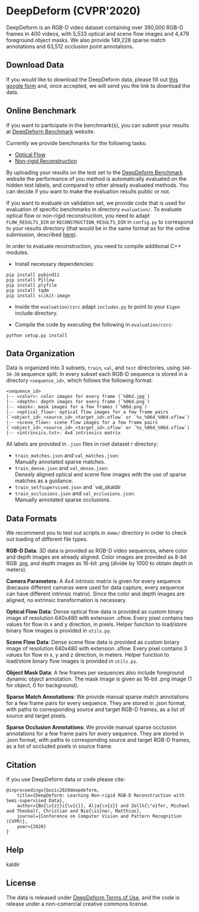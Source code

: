 # DeepDeform (CVPR'2020)

DeepDeform is an RGB-D video dataset containing over 390,000 RGB-D frames in 400 videos, with 5,533 optical and scene flow images and 4,479 foreground object masks. We also provide 149,228 sparse match annotations and 63,512 occlusion point annotations.


## Download Data

If you would like to download the DeepDeform data, please fill out [this google form] and, once accepted, we will send you the link to download the data.

[this google form]: https://docs.google.com/forms/d/e/1FAIpQLSeQ1hkCmmTiib-oQM9s21y3Tz9ojiI2zB8vZSqTZjT2DiRZ0g/viewform


## Online Benchmark

If you want to participate in the benchmark(s), you can submit your results at [DeepDeform Benchmark] website.

Currently we provide benchmarks for the following tasks:
- [Optical Flow]
- [Non-rigid Reconstruction]

By uploading your results on the test set to the [DeepDeform Benchmark] website the performance of you method is automatically evaluated on the hidden test labels, and compared to other already evaluated methods. You can decide if you want to make the evaluation results public or not.

If you want to evaluate on validation set, we provide code that is used for evaluation of specific benchmarks in directory `evaluation/`. To evaluate optical flow or non-rigid reconstruction, you need to adapt `FLOW_RESULTS_DIR` or `RECONSTRUCTION_RESULTS_DIR` in `config.py` to correspond to your results directory (that would be in the same format as for the online submission, described [here]).

In order to evaluate reconstruction, you need to compile additional C++ modules.

- Install necessary dependencies:
```
pip install pybind11
pip install Pillow
pip install plyfile
pip install tqdm
pip install scikit-image

```

- Inside the `evaluation/csrc` adapt `includes.py` to point to your `Eigen` include directory.

- Compile the code by executing the following in `evaluation/csrc`:
```
python setup.py install
```

[DeepDeform Benchmark]: http://kaldir.vc.in.tum.de/deepdeform_benchmark
[Optical Flow]: http://kaldir.vc.in.tum.de/deepdeform_benchmark/benchmark_optical_flow
[Non-rigid Reconstruction]: http://kaldir.vc.in.tum.de/deepdeform_benchmark/benchmark_reconstruction
[here]: http://kaldir.vc.in.tum.de/deepdeform_benchmark/documentation

## Data Organization

Data is organized into 3 subsets, `train`, `val`, and `test` directories, using `340-30-30` sequence split. In every subset each RGB-D sequence is stored in a directory `<sequence_id>`, which follows the following format:

```
<sequence_id>
|-- <color>: color images for every frame (`%06d.jpg`)
|-- <depth>: depth images for every frame (`%06d.png`)
|-- <mask>: mask images for a few frames (`%06d.png`)
|-- <optical_flow>: optical flow images for a few frame pairs (`<object_id>_<source_id>_<target_id>.oflow` or `%s_%06d_%06d.oflow`)
|-- <scene_flow>: scene flow images for a few frame pairs (`<object_id>_<source_id>_<target_id>.sflow` or `%s_%06d_%06d.sflow`)
|-- <intrinsics.txt>: 4x4 intrinsics matrix
```

All labels are provided in `.json` files in root dataset r directory:
- `train_matches.json` and `val_matches.json`: <br>Manually annotated sparse matches.
- `train_dense.json` and `val_dense.json`: <br>Densely aligned optical and scene flow images with the use of sparse matches as a guidance.
- `train_selfsupervised.json` and `val_skaldir
- `train_occlusions.json` and `val_occlusions.json`: <br>Manually annotated sparse occlusions.


## Data Formats

We recommend you to test out scripts in `demo/` directory in order to check out loading of different file types.

**RGB-D Data**: 3D data is provided as RGB-D video sequences, where color and depth images are already aligned. Color images are provided as 8-bit RGB .jpg, and depth images as 16-bit .png (divide by 1000 to obtain depth in meters).

**Camera Parameters**: A 4x4 intrinsic matrix is given for every sequence (because different cameras were used for data capture, every sequence can have different intrinsic matrix). Since the color and depth images are aligned, no extrinsic transformation is necessary.

**Optical Flow Data**: Dense optical flow data is provided as custom binary image of resolution 640x480 with extension .oflow. Every pixel contains two values for flow in x and y direction, in pixels. Helper function to load/store binary flow images is provided in `utils.py`.

**Scene Flow Data**: Dense scene flow data is provided as custom binary image of resolution 640x480 with extension .sflow. Every pixel contains 3 values for flow in x, y and z direction, in meters. Helper function to load/store binary flow images is provided in `utils.py`.


**Object Mask Data**: A few frames per sequences also include foreground dynamic object annotation. The mask image is given as 16-bit .png image (1 for object, 0 for background).

**Sparse Match Annotations**: We provide manual sparse match annotations for a few frame pairs for every sequence. They are stored in .json format, with paths to corresponding source and target RGB-D frames, as a list of source and target pixels.

**Sparse Occlusion Annotations**: We provide manual sparse occlusion annotations for a few frame pairs for every sequence. They are stored in .json format, with paths to corresponding source and target RGB-D frames, as a list of occluded pixels in source frame.




## Citation

If you use DeepDeform data or code please cite:
```
@inproceedings{bozic2020deepdeform, 
    title={DeepDeform: Learning Non-rigid RGB-D Reconstruction with Semi-supervised Data}, 
    author={Bo{\v{z}}i{\v{c}}, Alja{\v{z}} and Zollh{\"o}fer, Michael and Theobalt, Christian and Nie{\ss}ner, Matthias}, 
    journal={Conference on Computer Vision and Pattern Recognition (CVPR)}, 
    year={2020}
}
```


## Help
kaldir


## License

The data is released under [DeepDeform Terms of Use], and the code is release under a non-comercial creative commons license. 

[DeepDeform Terms of Use]: https://docs.google.com/forms/d/e/1FAIpQLSeQ1hkCmmTiib-oQM9s21y3Tz9ojiI2zB8vZSqTZjT2DiRZ0g/viewform
